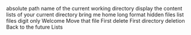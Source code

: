 absolute path name of the current working directory
display the content lists of your current directory
bring me home
long format
hidden files
list files digit only
Welcome
Move that file
First delete
First directory deletion
Back to the future
Lists  
